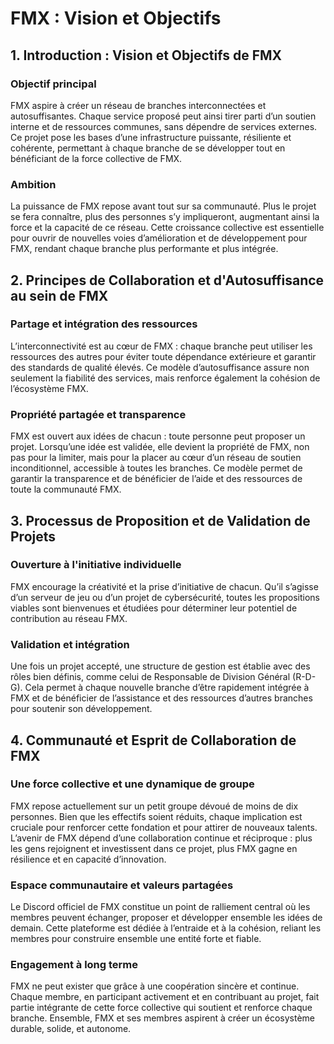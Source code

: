 # FMX : Vision et Objectifs

## 1. Introduction : Vision et Objectifs de FMX

### Objectif principal
FMX aspire à créer un réseau de branches interconnectées et autosuffisantes. Chaque service proposé peut ainsi tirer parti d’un soutien interne et de ressources communes, sans dépendre de services externes. Ce projet pose les bases d’une infrastructure puissante, résiliente et cohérente, permettant à chaque branche de se développer tout en bénéficiant de la force collective de FMX.

### Ambition
La puissance de FMX repose avant tout sur sa communauté. Plus le projet se fera connaître, plus des personnes s’y impliqueront, augmentant ainsi la force et la capacité de ce réseau. Cette croissance collective est essentielle pour ouvrir de nouvelles voies d’amélioration et de développement pour FMX, rendant chaque branche plus performante et plus intégrée.

## 2. Principes de Collaboration et d'Autosuffisance au sein de FMX

### Partage et intégration des ressources
L’interconnectivité est au cœur de FMX : chaque branche peut utiliser les ressources des autres pour éviter toute dépendance extérieure et garantir des standards de qualité élevés. Ce modèle d’autosuffisance assure non seulement la fiabilité des services, mais renforce également la cohésion de l’écosystème FMX.

### Propriété partagée et transparence
FMX est ouvert aux idées de chacun : toute personne peut proposer un projet. Lorsqu’une idée est validée, elle devient la propriété de FMX, non pas pour la limiter, mais pour la placer au cœur d’un réseau de soutien inconditionnel, accessible à toutes les branches. Ce modèle permet de garantir la transparence et de bénéficier de l’aide et des ressources de toute la communauté FMX.

## 3. Processus de Proposition et de Validation de Projets

### Ouverture à l'initiative individuelle
FMX encourage la créativité et la prise d’initiative de chacun. Qu’il s’agisse d’un serveur de jeu ou d’un projet de cybersécurité, toutes les propositions viables sont bienvenues et étudiées pour déterminer leur potentiel de contribution au réseau FMX.

### Validation et intégration
Une fois un projet accepté, une structure de gestion est établie avec des rôles bien définis, comme celui de Responsable de Division Général (R-D-G). Cela permet à chaque nouvelle branche d’être rapidement intégrée à FMX et de bénéficier de l’assistance et des ressources d’autres branches pour soutenir son développement.

## 4. Communauté et Esprit de Collaboration de FMX

### Une force collective et une dynamique de groupe
FMX repose actuellement sur un petit groupe dévoué de moins de dix personnes. Bien que les effectifs soient réduits, chaque implication est cruciale pour renforcer cette fondation et pour attirer de nouveaux talents. L’avenir de FMX dépend d’une collaboration continue et réciproque : plus les gens rejoignent et investissent dans ce projet, plus FMX gagne en résilience et en capacité d’innovation.

### Espace communautaire et valeurs partagées
Le Discord officiel de FMX constitue un point de ralliement central où les membres peuvent échanger, proposer et développer ensemble les idées de demain. Cette plateforme est dédiée à l’entraide et à la cohésion, reliant les membres pour construire ensemble une entité forte et fiable.

### Engagement à long terme
FMX ne peut exister que grâce à une coopération sincère et continue. Chaque membre, en participant activement et en contribuant au projet, fait partie intégrante de cette force collective qui soutient et renforce chaque branche. Ensemble, FMX et ses membres aspirent à créer un écosystème durable, solide, et autonome.
